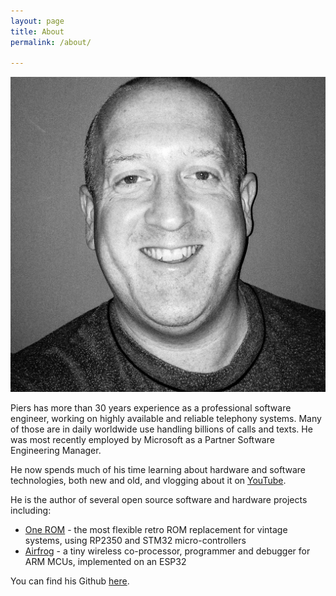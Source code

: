 ```yaml
---
layout: page
title: About
permalink: /about/

---
```


<img src="/assets/images/piers.jpg" alt="Piers Finlayson" class="profile-photo">

Piers has more than 30 years experience as a professional software engineer, working on highly available and reliable telephony systems.  Many of those are in daily worldwide use handling billions of calls and texts.  He was most recently employed by Microsoft as a Partner Software Engineering Manager.

He now spends much of his time learning about hardware and software technologies, both new and old, and vlogging about it on [YouTube](https://www.youtube.com/@piers_rocks).

He is the author of several open source software and hardware projects including:
- [One ROM](https://piers.rocks/u/one) - the most flexible retro ROM replacement for vintage systems, using RP2350 and STM32 micro-controllers
- [Airfrog](https://piers.rocks/u/airfrog) - a tiny wireless co-processor, programmer and debugger for ARM MCUs, implemented on an ESP32

You can find his Github [here](https://github.com/piersfinlayson).
